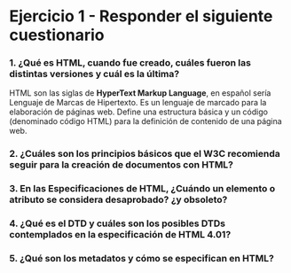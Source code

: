# Ejercicio 1 - Responder el siguiente cuestionario

### 1. ¿Qué es HTML, cuando fue creado, cuáles fueron las distintas versiones y cuál es la última?
HTML son las siglas de **HyperText Markup Language**, en español sería Lenguaje de Marcas de Hipertexto.
Es un lenguaje de marcado para la elaboración de páginas web. Define una estructura básica y un código (denominado código HTML) para la definición de contenido de una página web.

### 2. ¿Cuáles son los principios básicos que el W3C recomienda seguir para la creación de documentos con HTML?

### 3. En las Especificaciones de HTML, ¿Cuándo un elemento o atributo se considera desaprobado? ¿y obsoleto?

### 4. ¿Qué es el DTD y cuáles son los posibles DTDs contemplados en la especificación de HTML 4.01?

### 5. ¿Qué son los metadatos y cómo se especifican en HTML?

<!--stackedit_data:
eyJoaXN0b3J5IjpbMTg3Njk5OTY2OCw0ODE3MTAyNDJdfQ==
-->